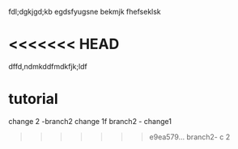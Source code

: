 fdl;dgkjgd;kb  egdsfyugsne bekmjk fhefseklsk

<<<<<<< HEAD
=======
dffd,ndmkddfmdkfjk;ldf
# tutorial

change 2 -branch2
change 1f branch2 - change1
>>>>>>> e9ea579... branch2- c 2

